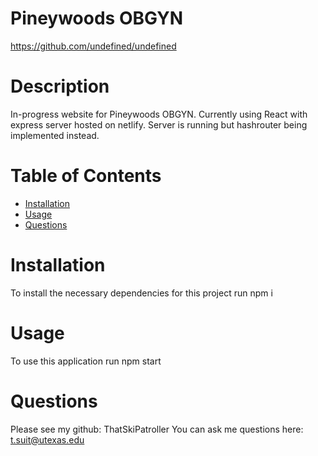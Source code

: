 # Pineywoods OBGYN
https://github.com/undefined/undefined
# Description
In-progress website for Pineywoods OBGYN. Currently using React with express server hosted on netlify. Server is running but hashrouter being implemented instead.    
# Table of Contents
* [Installation](#installation)
* [Usage](#usage)
* [Questions](#questions)
# Installation
To install the necessary dependencies for this project run npm i
# Usage
To use this application run npm start
# Questions
Please see my github: ThatSkiPatroller
You can ask me questions here: t.suit@utexas.edu
